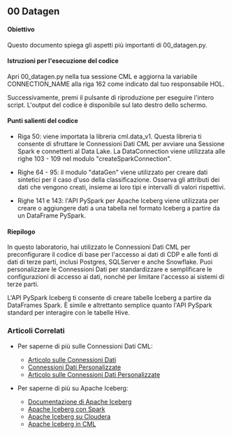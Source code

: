 ## 00 Datagen

#### Obiettivo

Questo documento spiega gli aspetti più importanti di 00_datagen.py.

#### Istruzioni per l'esecuzione del codice

Apri 00_datagen.py nella tua sessione CML e aggiorna la variabile CONNECTION_NAME alla riga 162 come indicato dal tuo responsabile HOL.

Successivamente, premi il pulsante di riproduzione per eseguire l'intero script. L'output del codice è disponibile sul lato destro dello schermo.

#### Punti salienti del codice

* Riga 50: viene importata la libreria cml.data_v1. Questa libreria ti consente di sfruttare le Connessioni Dati CML per avviare una Sessione Spark e connetterti al Data Lake. La DataConnection viene utilizzata alle righe 103 - 109 nel modulo "createSparkConnection".

* Righe 64 - 95: il modulo "dataGen" viene utilizzato per creare dati sintetici per il caso d'uso della classificazione. Osserva gli attributi dei dati che vengono creati, insieme ai loro tipi e intervalli di valori rispettivi.

* Righe 141 e 143: l'API PySpark per Apache Iceberg viene utilizzata per creare o aggiungere dati a una tabella nel formato Iceberg a partire da un DataFrame PySpark.

#### Riepilogo

In questo laboratorio, hai utilizzato le Connessioni Dati CML per preconfigurare il codice di base per l'accesso ai dati di CDP e alle fonti di dati di terze parti, inclusi Postgres, SQLServer e anche Snowflake. Puoi personalizzare le Connessioni Dati per standardizzare e semplificare le configurazioni di accesso ai dati, nonché per limitare l'accesso ai sistemi di terze parti.

L'API PySpark Iceberg ti consente di creare tabelle Iceberg a partire da DataFrames Spark. È simile e altrettanto semplice quanto l'API PySpark standard per interagire con le tabelle Hive.

### Articoli Correlati

* Per saperne di più sulle Connessioni Dati CML:
  * [Articolo sulle Connessioni Dati](https://community.cloudera.com/t5/Community-Articles/New-Feature-in-Cloudera-Machine-Learning-Data-Connections/ta-p/336775)
  * [Connessioni Dati Personalizzate](https://docs.cloudera.com/machine-learning/cloud/mlde/topics/ml-custom-data-conn-create.html)
  * [Articolo sulle Connessioni Dati Personalizzate](https://community.cloudera.com/t5/Community-Articles/Using-Custom-Data-Connections-in-Cloudera-Machine-Learning/ta-p/379132)

* Per saperne di più su Apache Iceberg:
  * [Documentazione di Apache Iceberg](https://iceberg.apache.org/docs/1.5.2/)
  * [Apache Iceberg con Spark](https://iceberg.apache.org/docs/1.5.2/spark-getting-started/)
  * [Apache Iceberg su Cloudera](https://www.cloudera.com/open-source/apache-iceberg.html)
  * [Apache Iceberg in CML](https://community.cloudera.com/t5/Community-Articles/Using-Cloudera-Machine-Learning-for-Datalake-and-Iceberg/ta-p/336133)

